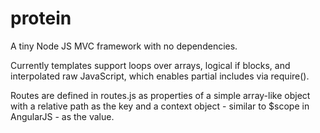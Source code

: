 # protein
A tiny Node JS MVC framework with no dependencies.

Currently templates support loops over arrays, logical if blocks, and interpolated raw JavaScript, which enables partial includes via require().

Routes are defined in routes.js as properties of a simple array-like object with a relative path as the key and a context object - similar to $scope in AngularJS - as the value.